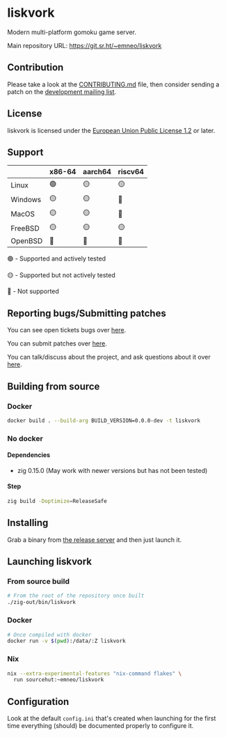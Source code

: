 # liskvork

Modern multi-platform gomoku game server.

Main repository URL: <https://git.sr.ht/~emneo/liskvork>

<!-- [![CI](https://github.com/liskvork/liskvork/actions/workflows/CI.yml/badge.svg?branch=master)](https://github.com/liskvork/liskvork/actions/workflows/CI.yml) -->

## Contribution

Please take a look at the [CONTRIBUTING.md](CONTRIBUTING.md) file, then consider
sending a patch on the
[development mailing list](https://lists.sr.ht/~emneo/liskvork-devel).

## License

liskvork is licensed under the
[European Union Public License 1.2](https://joinup.ec.europa.eu/collection/eupl/eupl-text-eupl-12)
or later.

## Support

|         | x86-64 | aarch64 | riscv64 |
|---------|--------|---------|---------|
| Linux   | 🟢     | 🟡      | 🟡      |
| Windows | 🟡     | 🟡      | 🔴      |
| MacOS   | 🟡     | 🟡      | 🔴      |
| FreeBSD | 🟡     | 🟡      | 🟡      |
| OpenBSD | 🔴     | 🔴      | 🔴      |

🟢 - Supported and actively tested

🟡 - Supported but not actively tested

🔴 - Not supported

## Reporting bugs/Submitting patches

You can see open tickets bugs over
[here](https://todo.sr.ht/~emneo/liskvork).

You can submit patches over
[here](https://lists.sr.ht/~emneo/liskvork-devel).

You can talk/discuss about the project, and ask questions about it over
[here](https://lists.sr.ht/~emneo/liskvork-discuss).

## Building from source

### Docker

```sh
docker build . --build-arg BUILD_VERSION=0.0.0-dev -t liskvork
```

### No docker

#### Dependencies

- zig 0.15.0 (May work with newer versions but has not been tested)

#### Step

```sh
zig build -Doptimize=ReleaseSafe
```

## Installing

Grab a binary from [the release server](https://releases.liskvork.org) and then
just launch it.

## Launching liskvork

### From source build

```sh
# From the root of the repository once built
./zig-out/bin/liskvork
```

### Docker

```sh
# Once compiled with docker
docker run -v $(pwd):/data/:Z liskvork
```

### Nix

```sh
nix --extra-experimental-features "nix-command flakes" \
  run sourcehut:~emneo/liskvork
```

## Configuration

Look at the default `config.ini` that's created when launching for the first
time everything (should) be documented properly to configure it.
